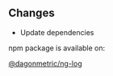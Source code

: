 ## Changes

* Update dependencies

npm package is available on:

[@dagonmetric/ng-log](https://www.npmjs.com/package/@dagonmetric/ng-log)
